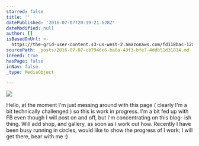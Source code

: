 ```yaml
---
starred: false
title: ''
datePublished: '2016-07-07T20:19:21.628Z'
dateModified: null
author: []
isBasedOnUrl: >-
  https://the-grid-user-content.s3-us-west-2.amazonaws.com/fd118bac-12a3-43e0-bdee-2aeddfe6f641.jpg
sourcePath: _posts/2016-07-07-cb7946c6-ba8a-43f3-bfe7-4ddb51d31814.md
inFeed: true
hasPage: false
inNav: false
_type: MediaObject

---
```

![](https://the-grid-user-content.s3-us-west-2.amazonaws.com/fd118bac-12a3-43e0-bdee-2aeddfe6f641.jpg)

Hello, at the moment I'm just messing around with this page ( clearly I'm a bit technically challenged ) so this is work in progress. I'm a bit fed up with FB even though I will post on and off, but I'm concentrating on this blog- ish thing. Will add shop, and gallery, as soon as I work out how. Recently I have been busy running in circles, would like to show the progress of I work; I will get there, bear with me :)
